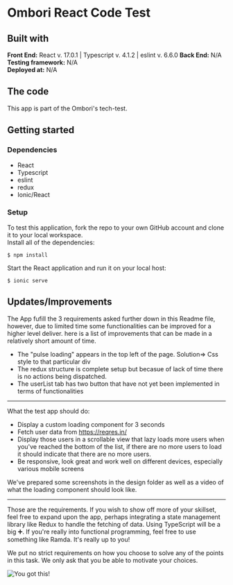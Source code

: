 # Ombori React Code Test

## Built with
**Front End:** React v. 17.0.1 | Typescript v. 4.1.2 | eslint v. 6.6.0
**Back End:** N/A
**Testing framework:** N/A  
**Deployed at:** N/A

## The code 
This app is part of the Ombori's tech-test.

## Getting started
### Dependencies  
* React
* Typescript
* eslint
* redux
* Ionic/React

### Setup   
To test this application, fork the repo to your own GitHub account and clone it to your local workspace. </br>
Install all of the dependencies:    
```
$ npm install
```  

Start the React application and run it on your local host:
```
$ ionic serve
```

## Updates/Improvements   
The App fufill the 3 requirements asked further down in this Readme file, however, due to limited time some functionalities can be improved for a higher level deliver. here is a list of improvements that can be made in a relatively short amount of time.

- The "pulse loading" appears in the top left of the page. Solution=> Css style to that particular div
- The redux structure is complete setup but becasue of lack of time there is no actions being dispatched.
- The userList tab has two button that have not yet been implemented in terms of functionalities







___

What the test app should do:

* Display a custom loading component for 3 seconds
* Fetch user data from https://reqres.in/
* Display those users in a scrollable view that lazy loads more users when you've reached the bottom of the list, if there are no more users to load it should indicate that there are no more users.
* Be responsive, look great and work well on different devices, especially various mobile screens

We've prepared some screenshots in the design folder as well as a video of what the loading component should look like.

___

Those are the requirements. If you wish to show off more of your skillset, feel free to expand upon the app, perhaps integrating a state management library like Redux to handle the fetching of data. Using TypeScript will be a big ➕. If you're really into functional programming, feel free to use something like Ramda. It's really up to you!

We put no strict requirements on how you choose to solve any of the points in this task. We only ask that you be able to motivate your choices.

![You got this!](https://media.giphy.com/media/ClcWrARkrq1GM/giphy.gif)
